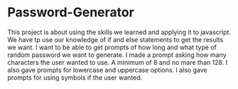 # Password-Generator
This project is about using the skills we learned and applying it to javascript.
We have tp use our knowledge of if and else statements to get the results we want.
I want to be able to get prompts of how long and what type of random password we want to generate.
I made a prompt asking how many characters the user wanted to use.
A minimum of 8 and no mare than 128.
I also gave prompts for lowercase and uppercase options.
I also gave prompts for using symbols if the user wanted.